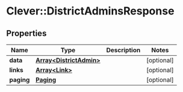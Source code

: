 # Clever::DistrictAdminsResponse

## Properties
Name | Type | Description | Notes
------------ | ------------- | ------------- | -------------
**data** | [**Array&lt;DistrictAdmin&gt;**](DistrictAdmin.md) |  | [optional] 
**links** | [**Array&lt;Link&gt;**](Link.md) |  | [optional] 
**paging** | [**Paging**](Paging.md) |  | [optional] 


